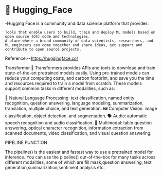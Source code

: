# 🤗 Hugging_Face
-Hugging Face is a community and data science platform that provides:

    Tools that enable users to build, train and deploy ML models based on open source (OS) code and technologies.
    A place where a broad community of data scientists, researchers, and ML engineers can come together and share ideas, get support and contribute to open source projects.
Reference:--https://huggingface.co/

Transformer
🤗 Transformers provides APIs and tools to download and train state-of-the-art pretrained models easily. Using pre-trained models can reduce your computing costs, and carbon footprint, and save you the time and resources required to train a model from scratch. These models support common tasks in different modalities, such as:

📝 Natural Language Processing: text classification, named entity recognition, question answering, language modeling, summarization, translation, multiple choice, and text generation.
🖼️ Computer Vision: image classification, object detection, and segmentation.
🗣️ Audio: automatic speech recognition and audio classification.
🐙 Multimodal: table question answering, optical character recognition, information extraction from scanned documents, video classification, and visual question answering.

PIPELINE FUNCTION

The pipeline() is the easiest and fastest way to use a pretrained model for inference. You can use the pipeline() out-of-the-box for many tasks across different modalities, some of which are fill mask,question answering, text generation,summarization,sentiment analysis etc.




